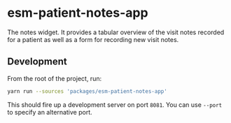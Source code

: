 # esm-patient-notes-app

The notes widget. It provides a tabular overview of the visit notes recorded for a patient as well as a form for recording new visit notes.

## Development

From the root of the project, run:

```bash
yarn run --sources 'packages/esm-patient-notes-app'
```

This should fire up a development server on port `8081`. You can use `--port` to specify an alternative port.